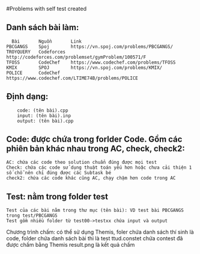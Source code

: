 #Problems with self test created
## Danh sách bài làm:

      Bài		Nguồn		Link
    PBCGANGS	Spoj		https://vn.spoj.com/problems/PBCGANGS/
    TROYQUERY	Codeforces	http://codeforces.com/problemset/gymProblem/100571/F
    TFOSS		CodeChef	https://www.codechef.com/problems/TFOSS
    KMIX		SPOJ		https://vn.spoj.com/problems/KMIX/
    POLICE		CodeChef	https://www.codechef.com/LTIME74B/problems/POLICE

## Định dạng:

    	code: (tên bài).cpp
    	input: (tên bài).inp
    	output:	(tên bài).cpp


## Code: được chứa trong forlder Code. Gồm các phiên bản khác nhau trong AC, check, check2:

    AC: chứa các code theo solution chuẩn đúng được mọi test
    Check: chứa các code sử dụng thuật toán yếu hơn hoặc chưa cải thiện 1 số chỗ nên chỉ đúng được các Subtask bé
    check2: chứa các code khác cũng AC, chạy chậm hơn code trong AC

## Test: nằm trong folder test

    Test của các bài nằm trong thư mục (tên bài): VD test bài PBCGANGS trong test/PBCGANGS
    Test gồm nhiều folder từ test00->testxx chứa input và output

Chương trình chấm: có thể sử dụng Themis, foler chứa danh sách thí sinh là code, folder chứa danh sách bài thi là test
ttud.constet chứa contest đã được chấm bằng Themis
result.png là kết quả chấm
